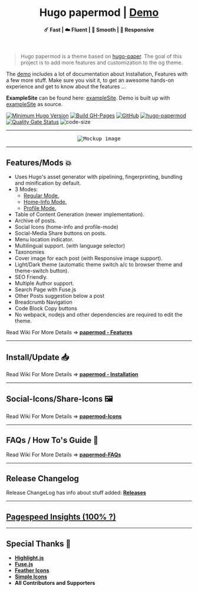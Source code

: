 <h1 align=center>Hugo papermod | <a href="https://adityatelange.github.io/hugo-papermod/" rel="nofollow">Demo</a></h1>

<h4 align=center>☄️ Fast | ☁️ Fluent | 🌙 Smooth | 📱 Responsive</h4>
<br>

> Hugo papermod is a theme based on [hugo-paper](https://github.com/nanxiaobei/hugo-paper).
> The goal of this project is to add more features and customization to the og theme.

The [demo](https://adityatelange.github.io/hugo-papermod/) includes a lot of documentation about Installation, Features with a few more stuff. Make sure you visit it, to get an awesome hands-on experience and get to know about the features ...

**ExampleSite** can be found here: [exampleSite](https://github.com/adityatelange/hugo-papermod/tree/exampleSite). Demo is built up with [exampleSite](https://github.com/adityatelange/hugo-papermod/tree/exampleSite) as source.

[![Minimum Hugo Version](https://img.shields.io/static/v1?label=min-HUGO-version&message=0.83.0&color=blue&logo=hugo)](https://github.com/gohugoio/hugo/releases/tag/v0.83.0)
[![Build GH-Pages](https://github.com/adityatelange/hugo-papermod/workflows/Build%20GH-Pages/badge.svg)](https://github.com/adityatelange/hugo-papermod/deployments/activity_log?environment=github-pages)
[![GitHub](https://img.shields.io/github/license/adityatelange/hugo-papermod)](https://github.com/adityatelange/hugo-papermod/blob/master/LICENSE)
[![hugo-papermod](https://img.shields.io/badge/Hugo--Themes-@papermod-blue)](https://themes.gohugo.io/themes/hugo-papermod/)
[![Quality Gate Status](https://sonarcloud.io/api/project_badges/measure?project=adityatelange_hugo-papermod&metric=alert_status)](https://sonarcloud.io/dashboard?id=adityatelange_hugo-papermod)
![code-size](https://img.shields.io/github/languages/code-size/adityatelange/hugo-papermod)

---

<p align="center">
  <kbd><img src="https://user-images.githubusercontent.com/21258296/114303440-bfc0ae80-9aeb-11eb-8cfa-48a4bb385a6d.png" alt="Mockup image" title="Mockup"/></kbd>
</p>

---

## Features/Mods 💥

-   Uses Hugo's asset generator with pipelining, fingerprinting, bundling and minification by default.
-   3 Modes:
    -   [Regular Mode.](https://github.com/adityatelange/hugo-papermod/wiki/Features#regular-mode-default-mode)
    -   [Home-Info Mode.](https://github.com/adityatelange/hugo-papermod/wiki/Features#home-info-mode)
    -   [Profile Mode.](https://github.com/adityatelange/hugo-papermod/wiki/Features#profile-mode)
-   Table of Content Generation (newer implementation).
-   Archive of posts.
-   Social Icons (home-info and profile-mode)
-   Social-Media Share buttons on posts.
-   Menu location indicator.
-   Multilingual support. (with language selector)
-   Taxonomies
-   Cover image for each post (with Responsive image support).
-   Light/Dark theme (automatic theme switch a/c to browser theme and theme-switch button).
-   SEO Friendly.
-   Multiple Author support.
-   Search Page with Fuse.js
-   Other Posts suggestion below a post
-   Breadcrumb Navigation
-   Code Block Copy buttons
-   No webpack, nodejs and other dependencies are required to edit the theme.

Read Wiki For More Details => **[papermod - Features](https://github.com/adityatelange/hugo-papermod/wiki/Features)**

---

## Install/Update 📥

Read Wiki For More Details => **[papermod - Installation](https://github.com/adityatelange/hugo-papermod/wiki/Installation)**

---

## Social-Icons/Share-Icons 🖼️

Read Wiki For More Details => **[papermod-Icons](https://github.com/adityatelange/hugo-papermod/wiki/Icons)**

---

## FAQs / How To's Guide 🙋

Read Wiki For More Details => **[papermod-FAQs](https://github.com/adityatelange/hugo-papermod/wiki/FAQs)**

---

## Release Changelog

Release ChangeLog has info about stuff added: **[Releases](https://github.com/adityatelange/hugo-papermod/releases)**

---

## [Pagespeed Insights (100% ?)](https://pagespeed.web.dev/report?url=https://adityatelange.github.io/hugo-papermod/)

---

## Special Thanks 🌟

-   [**Highlight.js**](https://github.com/highlightjs/highlight.js)
-   [**Fuse.js**](https://github.com/krisk/fuse)
-   [**Feather Icons**](https://github.com/feathericons/feather)
-   [**Simple Icons**](https://github.com/simple-icons/simple-icons)
-   **All Contributors and Supporters**

